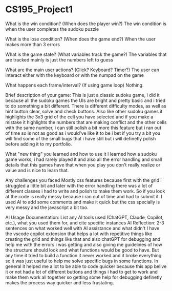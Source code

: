# CS195_Project1
What is the win condition? (When does the player win?)
The win condition is when the user completes the sudoku puzzle

What is the lose condition? (When does the game end?)
When the user makes more than 3 errors

What is the game state? (What variables track the game?)
The variables that are tracked mainly is just the numbers left to guess

What are the main user actions? (Click? Keyboard? Timer?)
The user can interact either with the keyboard or with the numpad on the game

What happens each frame/interval? (If using game loop)
Nothing.

Brief description of your game:
This is just a classic sudoku game, i did it because all the sudoku games the UIs are bright and pretty basic and i tried to do something a bit different. There is different difficulty modes, as well as hint button clear, solve and check buttons. Also like other sudoku games it highlights the 3x3 grid of the cell you have selected and if you make a mistake it highlights the numbers that are making conflict and the other cells with the same number, i can still polish a bit more this feature but i ran out of time so is not as good as i would've like it to be i bet if you try a bit you will find some of the small bugs that i have still but i will definetly polish before adding it to my portfolio.

What "new thing" you learned and how to use it
I learned how a sudoku game works, i had rarely played it and also all the error handling and small details that this games have that when you play you don't really realize or value and is nice to learn that.

Any challenges you faced
Mostly css features because first with the grid i struggled a little bit and later with the error handling there was a lot of different classes i had to write and polish to make them work. So if you look at the code is really messy because i ran out of time and had to submit it. I used AI to add some comments and make it quick but the css specially is very messy and the javascript a bit too. 

AI Usage Documentation: List any AI tools used (ChatGPT, Claude, Copilot, etc.), what you used them for, and cite specific instances
AI Reflection: 2-3 sentences on what worked well with AI assistance and what didn't
I have the vscode copilot extension that helps a lot with repetitive things like creating the grid and things like that and also chatGPT for debugging and help me with the errors i was getting and also giving me guidelines of how the structure should look and what functions would be good to have. But any time it tried to build a function it never worked and it broke everything so it was just useful to help me solve specific bugs in some functions. In general it helped me a lot to be able to code quicker because this app belive it or not had a lot of different buttons and things i had to get to work and make them work all together so getting some help for debugging definetly makes the process way quicker and less frustating. 
